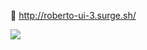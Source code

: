 🚀 http://roberto-ui-3.surge.sh/

![](https://user-images.githubusercontent.com/17939056/74201788-6e97ff00-4c49-11ea-971c-056eb5d5b17e.png)
